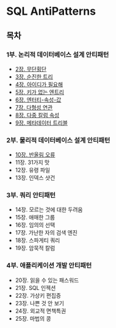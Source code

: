 # SQL AntiPatterns
## 목차
### 1부. 논리적 데이터베이스 설계 안티패턴
- [2장. 무단횡단](./contents/chapter02.md)
- [3장. 순진한 트리](./contents/chapter03.md)
- [4장. 아이디가 필요해](./contents/chapter04.md)
- [5장. 키가 없는 엔트리](./contents/chapter05.md)
- [6장. 엔터티-속성-값](./contents/chapter06.md)
- [7장. 다형성 연관](./contents/chapter07.md)
- [8장. 다중 칼럼 속성](./contents/chapter08.md)
- [9장. 메타데이터 트리블](./contents/chapter09.md)

### 2부. 물리적 데이터베이스 설계 안티패턴
- [10장. 반올림 오류](./contents/chapter10.md)
- 11장. 31가지 맛
- 12장. 유령 파일
- 13장. 인덱스 샷건

### 3부. 쿼리 안티패턴
- 14장. 모르는 것에 대한 두려움
- 15장. 애매한 그룹
- 16장. 임의의 선택
- 17장. 가난한 자의 검색 엔진
- 18장. 스파게티 쿼리
- 19장. 암묵적 칼럼

### 4부. 애플리케이션 개발 안티패턴
- 20장. 읽을 수 있는 패스워드
- 21장. SQL 인젝션
- 22장. 가상키 편집증
- 23장. 나쁜 것 안 보기
- 24장. 외교적 면책특권
- 25장. 마법의 콩